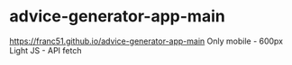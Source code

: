 ﻿# advice-generator-app-main
https://franc51.github.io/advice-generator-app-main
Only mobile - 600px
Light JS - API fetch
